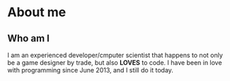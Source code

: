 # About me

## Who am I

I am an experienced developer/cmputer scientist that happens to not only be a game designer by trade, but also **LOVES** to code. I have been in love with programming since June 2013, and I still do it today.
